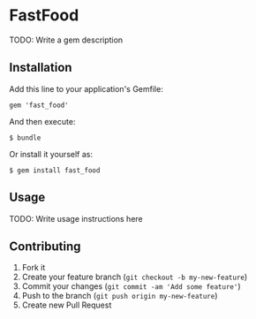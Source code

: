 # FastFood

TODO: Write a gem description

## Installation

Add this line to your application's Gemfile:

    gem 'fast_food'

And then execute:

    $ bundle

Or install it yourself as:

    $ gem install fast_food

## Usage

TODO: Write usage instructions here

## Contributing

1. Fork it
2. Create your feature branch (`git checkout -b my-new-feature`)
3. Commit your changes (`git commit -am 'Add some feature'`)
4. Push to the branch (`git push origin my-new-feature`)
5. Create new Pull Request

